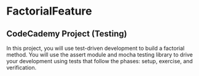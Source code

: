 # FactorialFeature

## CodeCademy Project (Testing)

In this project, you will use test-driven development to build a factorial method. You will use the assert module and mocha testing library to drive your development using tests that follow the phases: setup, exercise, and verification.

